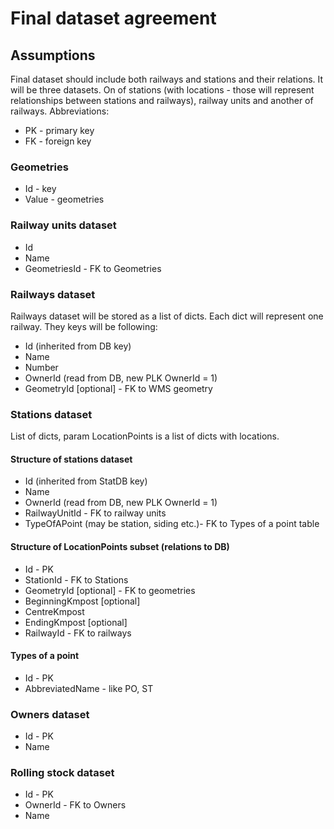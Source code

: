 # Final dataset agreement
## Assumptions
Final dataset should include both railways and stations and their relations. It will be three datasets. On of stations (with locations - those will represent relationships between stations and railways), railway units and another of railways. Abbreviations:
+ PK - primary key
+ FK - foreign key
### Geometries
+ Id - key
+ Value - geometries
### Railway units dataset
+ Id
+ Name
+ GeometriesId - FK to Geometries
### Railways dataset
Railways dataset will be stored as a list of dicts. Each dict will represent one railway. They keys will be following:
+ Id (inherited from DB key)
+ Name
+ Number
+ OwnerId (read from DB, new PLK OwnerId = 1)
+ GeometryId [optional] - FK to WMS geometry
### Stations dataset
List of dicts, param LocationPoints is a list of dicts with locations.
#### Structure of stations dataset
+ Id (inherited from StatDB key)
+ Name
+ OwnerId (read from DB, new PLK OwnerId = 1)
+ RailwayUnitId - FK to railway units
+ TypeOfAPoint (may be station, siding etc.)- FK to Types of a point table
#### Structure of LocationPoints subset (relations to DB)
+ Id - PK
+ StationId - FK to Stations
+ GeometryId [optional] - FK to geometries
+ BeginningKmpost [optional] 
+ CentreKmpost
+ EndingKmpost [optional] 
+ RailwayId - FK to railways
#### Types of a point
+ Id - PK
+ AbbreviatedName - like PO, ST
### Owners dataset
+ Id - PK
+ Name
### Rolling stock dataset
+ Id - PK
+ OwnerId - FK to Owners
+ Name
